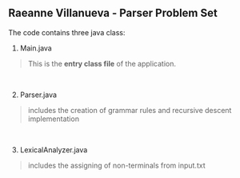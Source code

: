 
## Raeanne Villanueva - Parser Problem Set

The code contains three java class: <br>
1. Main.java 
  > This is the **entry class file** of the application.
  <br>
  
2. Parser.java
  > includes the creation of grammar rules and recursive descent implementation
<br>

3. LexicalAnalyzer.java
  > includes the assigning of non-terminals from input.txt
<br>
